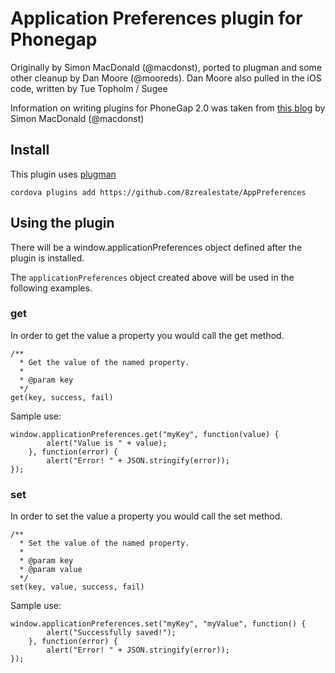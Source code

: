 # Application Preferences plugin for Phonegap #
Originally by Simon MacDonald (@macdonst), ported to plugman and some other cleanup by Dan Moore (@mooreds).  Dan Moore also pulled in the iOS code, written by Tue Topholm / Sugee

Information on writing plugins for PhoneGap 2.0 was taken from [this blog](http://simonmacdonald.blogspot.com/2012/08/so-you-wanna-write-phonegap-200-android.html) by Simon MacDonald (@macdonst)

## Install

This plugin uses [plugman](https://github.com/apache/cordova-plugman)

`cordova plugins add https://github.com/8zrealestate/AppPreferences`

## Using the plugin ##

There will be a window.applicationPreferences object defined after the plugin is installed.

The `applicationPreferences` object created above will be used in the following examples.

### get ###

In order to get the value a property you would call the get method.

    /**
      * Get the value of the named property.
      *
      * @param key           
      */
    get(key, success, fail)

Sample use:

    window.applicationPreferences.get("myKey", function(value) {
			alert("Value is " + value);
		}, function(error) {
			alert("Error! " + JSON.stringify(error));
	});

### set ###

In order to set the value a property you would call the set method.

    /**
      * Set the value of the named property.
      *
      * @param key
      * @param value           
      */
    set(key, value, success, fail)

Sample use:

    window.applicationPreferences.set("myKey", "myValue", function() {
			alert("Successfully saved!");
		}, function(error) {
			alert("Error! " + JSON.stringify(error));
	});


